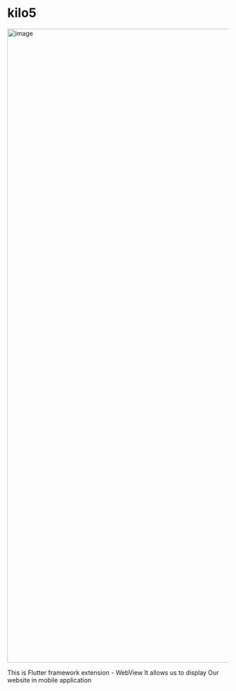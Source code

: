 # kilo5

<img width="1440" alt="image" src="https://user-images.githubusercontent.com/60324587/179339537-431ee128-6d63-4725-aa8c-51b9192ea0cb.png">

This is Flutter framework extension - WebView
It allows us to display Our website in mobile application


